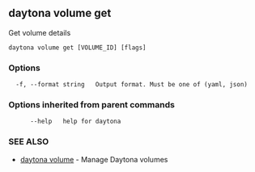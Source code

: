 ## daytona volume get

Get volume details

```
daytona volume get [VOLUME_ID] [flags]
```

### Options

```
  -f, --format string   Output format. Must be one of (yaml, json)
```

### Options inherited from parent commands

```
      --help   help for daytona
```

### SEE ALSO

* [daytona volume](daytona_volume.md)  - Manage Daytona volumes
